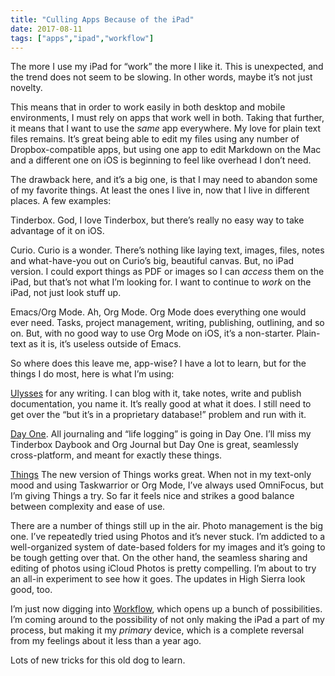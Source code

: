 ```yaml
---
title: "Culling Apps Because of the iPad"
date: 2017-08-11
tags: ["apps","ipad","workflow"]
---
```


The more I use my iPad for “work” the more I like it. This is unexpected, and the trend does not seem to be slowing. In other words, maybe it’s not just novelty. 

This means that in order to work easily in both desktop and mobile environments, I must rely on apps that work well in both. Taking that further, it means that I want to use the _same_ app everywhere. My love for plain text files remains. It’s great being able to edit my files using any number of Dropbox-compatible apps, but using one app to edit Markdown on the Mac and a different one on iOS is beginning to feel like overhead I don’t need. 

The drawback here, and it’s a big one, is that I may need to abandon some of my favorite things. At least the ones I live in, now that I live in different places. A few examples:

Tinderbox. God, I love Tinderbox, but there’s really no easy way to take advantage of it on iOS.

Curio. Curio is a wonder. There’s nothing like laying text, images, files, notes and what-have-you out on Curio’s big, beautiful canvas. But, no iPad version. I could export things as PDF or images so I can _access_ them on the iPad, but that’s not what I’m looking for. I want to continue to _work_ on the iPad, not just look stuff up.

Emacs/Org Mode. Ah, Org Mode. Org Mode does everything one would ever need. Tasks, project management, writing, publishing, outlining, and so on. But, with no good way to use Org Mode on iOS, it’s a non-starter. Plain-text as it is, it’s useless outside of Emacs.

So where does this leave me, app-wise? I have a lot to learn, but for the things I do most, here is what I’m using:

[Ulysses][1] for any writing. I can blog with it, take notes, write and publish documentation, you name it. It’s really good at what it does. I still need to get over the “but it’s in a proprietary database!” problem and run with it.

[Day One][2]. All journaling and “life logging” is going in Day One. I’ll miss my Tinderbox Daybook and Org Journal but Day One is great, seamlessly cross-platform, and meant for exactly these things.

[Things][3] The new version of Things works great. When not in my text-only mood and using Taskwarrior or Org Mode, I’ve always used OmniFocus, but I’m giving Things a try. So far it feels nice and strikes a good balance between complexity and ease of use.

There are a number of things still up in the air. Photo management is the big one. I’ve repeatedly tried using Photos and it’s never stuck. I’m addicted to a well-organized system of date-based folders for my images and it’s going to be tough getting over that. On the other hand, the seamless sharing and editing of photos using iCloud Photos is pretty compelling. I’m about to try an all-in experiment to see how it goes. The updates in High Sierra look good, too.

I’m just now digging into [Workflow][4], which opens up a bunch of possibilities. I’m coming around to the possibility of not only making the iPad a part of my process, but making it my _primary_ device, which is a complete reversal from my feelings about it less than a year ago.

Lots of new tricks for this old dog to learn.








[1]:	https://ulyssesapp.com
[2]:	http://dayoneapp.com
[3]:	https://culturedcode.com/things/
[4]:	https://workflow.is